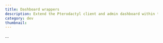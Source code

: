 ```yaml
---
title: Dashboard wrappers
description: Extend the Pterodactyl client and admin dashboard within the Laravel blade wrapper
category: dev
thumbnail:
---
```


...
